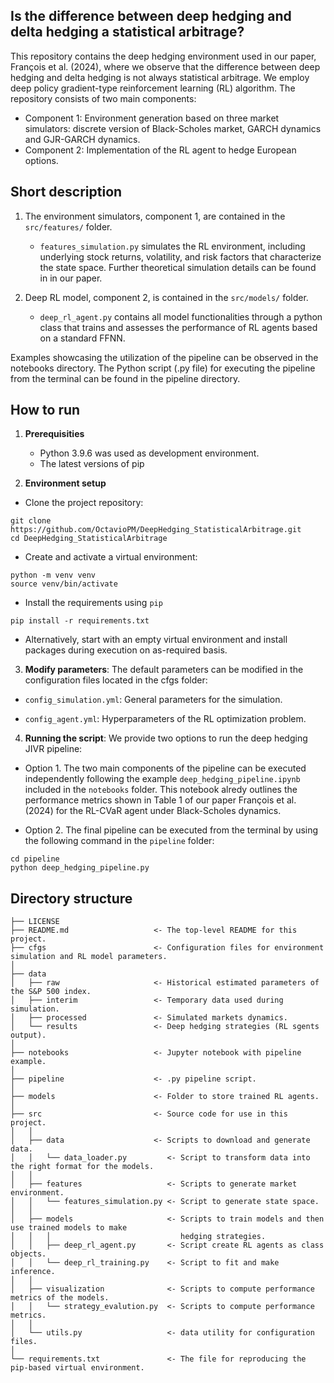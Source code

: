 ## Is the difference between deep hedging and delta hedging a statistical arbitrage?

This repository contains the deep hedging environment used in our paper, François et al. (2024), where we observe that the difference between deep hedging and delta hedging is not always statistical arbitrage. We employ deep policy gradient-type reinforcement learning (RL) algorithm. The repository consists of two main components:

- Component 1: Environment generation based on three market simulators: discrete version of Black-Scholes market, GARCH dynamics and GJR-GARCH dynamics.
- Component 2: Implementation of the RL agent to hedge European options.

## Short description

1. The environment simulators, component 1, are contained in the `src/features/` folder. 

    - `features_simulation.py` simulates the RL environment, including underlying stock returns, volatility, and risk factors that characterize the state space. Further theoretical simulation details can be found in in our paper.

2. Deep RL model, component 2, is contained in the `src/models/` folder. 

    - `deep_rl_agent.py` contains all model functionalities through a python class that trains and assesses the performance of RL agents based on a standard FFNN.

Examples showcasing the utilization of the pipeline can be observed in the notebooks directory.
The Python script (.py file) for executing the pipeline from the terminal can be found in the pipeline directory.

## How to run

1. **Prerequisities**
    - Python 3.9.6 was used as development environment.
    - The latest versions of pip

2. **Environment setup**

- Clone the project repository:

```nohighlight
git clone https://github.com/OctavioPM/DeepHedging_StatisticalArbitrage.git
cd DeepHedging_StatisticalArbitrage
```

- Create and activate a virtual environment:

```nohighlight
python -m venv venv
source venv/bin/activate
```

- Install the requirements using `pip`

```nohighlight
pip install -r requirements.txt
```

- Alternatively, start with an empty virtual environment and install packages during execution on as-required basis.

3. **Modify parameters**: The default parameters can be modified in the configuration files located in the cfgs folder:

- `config_simulation.yml`: General parameters for the simulation.

- `config_agent.yml`: Hyperparameters of the RL optimization problem.


4. **Running the script**: We provide two options to run the deep hedging JIVR pipeline:

- Option 1. The two main components of the pipeline can be executed independently following the example `deep_hedging_pipeline.ipynb` included in the `notebooks` folder. This notebook alredy outlines the performance metrics shown in Table 1 of our paper François et al. (2024) for the RL-CVaR agent under Black-Scholes dynamics.

- Option 2. The final pipeline can be executed from the terminal by using the following command in the `pipeline` folder: 

```nohighlight
cd pipeline
python deep_hedging_pipeline.py
```

## Directory structure

```nohighlight
├── LICENSE
├── README.md                   <- The top-level README for this project.
├── cfgs                        <- Configuration files for environment simulation and RL model parameters.
│
├── data
│   ├── raw                     <- Historical estimated parameters of the S&P 500 index.
│   ├── interim                 <- Temporary data used during simulation.
│   ├── processed               <- Simulated markets dynamics.
│   └── results                 <- Deep hedging strategies (RL sgents output).
│
├── notebooks                   <- Jupyter notebook with pipeline example.
│
├── pipeline                    <- .py pipeline script.
│
├── models                      <- Folder to store trained RL agents.
│
├── src                         <- Source code for use in this project.
│   │
│   ├── data                    <- Scripts to download and generate data.
│   │   └── data_loader.py         <- Script to transform data into the right format for the models.
│   │
│   ├── features                   <- Scripts to generate market environment.
│   │   └── features_simulation.py <- Script to generate state space.
│   │
│   ├── models                     <- Scripts to train models and then use trained models to make
│   │   │                             hedging strategies.
│   │   ├── deep_rl_agent.py       <- Script create RL agents as class objects.
│   │   └── deep_rl_training.py    <- Script to fit and make inference.
│   │
│   ├── visualization              <- Scripts to compute performance metrics of the models.
│   │   └── strategy_evalution.py  <- Scripts to compute performance metrics.
│   │
│   └── utils.py                   <- data utility for configuration files.
│ 
└── requirements.txt               <- The file for reproducing the pip-based virtual environment.
```
